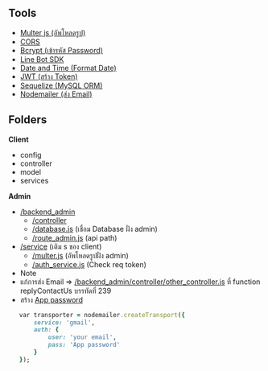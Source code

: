 ## Tools
- [Multer js (อัพโหลดรูป)](https://www.npmjs.com/package/multer)
- [CORS](https://www.npmjs.com/package/cors)
- [Bcrypt (เข้ารหัส Password)](https://www.npmjs.com/package/bcrypt)
- [Line Bot SDK](https://github.com/line/line-bot-sdk-nodejs)
- [Date and Time (Format Date)](https://www.npmjs.com/package/date-and-time)
- [JWT (สร้าง Token)](https://www.npmjs.com/package/jsonwebtoken)
- [Sequelize (MySQL ORM)](https://sequelize.org/)
- [Nodemailer (ส่ง Email)](https://nodemailer.com/about/)

## Folders
**Client**
- config 
- controller 
- model
- services

**Admin**
- [/backend_admin](https://github.com/parnuphun/DeltaProperty_Backend/tree/main/backend_admin)
  - [/controller](https://github.com/parnuphun/DeltaProperty_Backend/tree/main/backend_admin/controller)
  - [/database.js](https://github.com/parnuphun/DeltaProperty_Backend/blob/main/backend_admin/database.js) (เชื่อม Database ฝั่ง admin)
  - [/route_admin.js](https://github.com/parnuphun/DeltaProperty_Backend/blob/main/backend_admin/route_admin.js) (api path)
- [/service](https://github.com/parnuphun/DeltaProperty_Backend/tree/main/service) (เติม s ของ client)
  - [/multer.js](https://github.com/parnuphun/DeltaProperty_Backend/blob/main/service/multer.js) (อัพโหลดรูปฝั่ง admin)
  - [/auth_service.js](https://github.com/parnuphun/DeltaProperty_Backend/blob/main/service/auth_service.js) (Check req token)
-  Note
  - แก้การส่ง Email => [/backend_admin/controller/other_controller.js](https://github.com/parnuphun/DeltaProperty_Backend/blob/main/backend_admin/controller/other_controller.js) ที่ function replyContactUs บรรทัดที่ 239
  - สร้าง [App password](https://myaccount.google.com/apppasswords)
 ```ruby
    var transporter = nodemailer.createTransport({
        service: 'gmail',
        auth: {
            user: 'your email',
            pass: 'App password'
        }
    });
 ```
